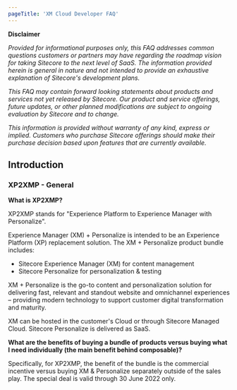 ```yaml
---
pageTitle: 'XM Cloud Developer FAQ'
---
```

**Disclaimer**

*Provided for informational purposes only, this FAQ addresses common questions customers or partners may have regarding the roadmap vision for taking Sitecore to the next level of SaaS. The information provided herein is general in nature and not intended to provide an exhaustive explanation of Sitecore&#39;s development plans.*

*This FAQ may contain forward looking statements about products and services not yet released by Sitecore. Our product and service offerings, future updates, or other planned modifications are subject to ongoing evaluation by Sitecore and to change.*

*This information is provided without warranty of any kind, express or implied. Customers who purchase Sitecore offerings should make their purchase decision based upon features that are currently available.*

## Introduction

### XP2XMP - General

**What is XP2XMP?**

XP2XMP stands for &quot;Experience Platform to Experience Manager with Personalize&quot;.

Experience Manager (XM) + Personalize is intended to be an Experience Platform (XP) replacement solution. The XM + Personalize product bundle includes:

- Sitecore Experience Manager (XM) for content management
- Sitecore Personalize for personalization &amp; testing

XM + Personalize is the go-to content and personalization solution for delivering fast, relevant and standout website and omnichannel experiences – providing modern technology to support customer digital transformation and maturity.

XM can be hosted in the customer&#39;s Cloud or through Sitecore Managed Cloud. Sitecore Personalize is delivered as SaaS.

**What are the benefits of buying a bundle of products versus buying what I need individually (the main benefit behind composable)?**

Specifically, for XP2XMP, the benefit of the bundle is the commercial incentive versus buying XM &amp; Personalize separately outside of the sales play. The special deal is valid through 30 June 2022 only.
